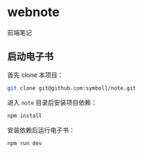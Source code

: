 # webnote 

前端笔记

## 启动电子书

首先 clone 本项目：

```bash
git clone git@github.com:symboll/note.git
```

进入 `note` 目录后安装项目依赖：

```bash
npm install
```

安装依赖后运行电子书：

```bash
npm run dev
```
